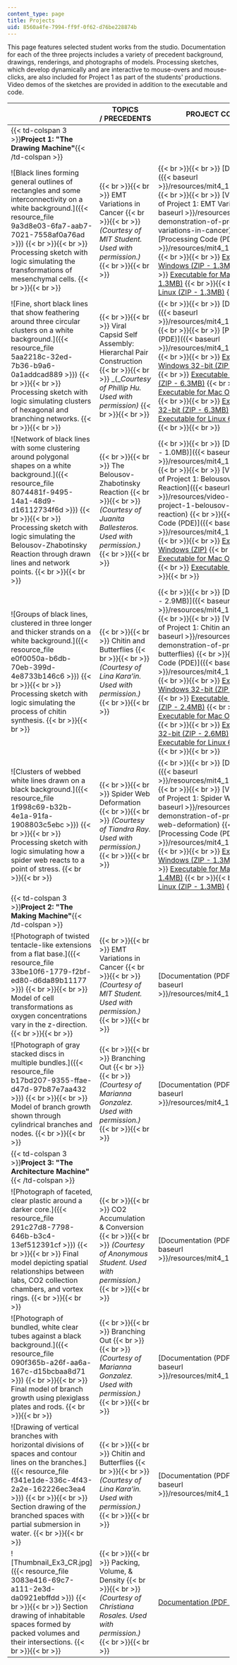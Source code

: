 ```yaml
---
content_type: page
title: Projects
uid: 8560a4fe-7994-ff9f-0f62-d76be228874b
---
```


This page features selected student works from the studio. Documentation for each of the three projects includes a variety of precedent background, drawings, renderings, and photographs of models. Processing sketches, which develop dynamically and are interactive to mouse-overs and mouse-clicks, are also included for Project 1 as part of the students' productions. Video demos of the sketches are provided in addition to the executable and code.

| &nbsp; | TOPICS / PRECEDENTS | PROJECT COMPONENTS |
| --- | --- | --- |
| {{< td-colspan 3 >}}**Project 1: "The Drawing Machine"**{{< /td-colspan >}} |||
| ![Black lines forming general outlines of rectangles and some interconnectivity on a white background.]({{< resource_file 9a3d8e03-6fa7-aab7-7021-7558af0a76ad >}}) {{< br >}}{{< br >}} Processing sketch with logic simulating the transformations of mesenchymal cells. {{< br >}}{{< br >}}  |  {{< br >}}{{< br >}} EMT Variations in Cancer {{< br >}}{{< br >}} _(Courtesy of MIT Student. Used with permission.)_ {{< br >}}{{< br >}}  |  {{< br >}}{{< br >}} [Documentation (PDF)]({{< baseurl >}}/resources/mit4_112f12_doc_ex1_emt) {{< br >}}{{< br >}} [Video Demonstration of Project 1: EMT Variations in Cancer]({{< baseurl >}}/resources/video-demonstration-of-project-1-emt-variations-in-cancer) {{< br >}}{{< br >}} [Processing Code (PDE)]({{< baseurl >}}/resources/mit4_112f12_code_ex1) {{< br >}}{{< br >}} [Executable for Windows (ZIP - 1.3MB)](/ans7870/4/4.112/f12/projects/MIT4_112F12_Code_Ex1/MIT4_112F12_Code_Ex1.windows.zip) {{< br >}}{{< br >}} [Executable for Mac OS X (ZIP - 1.3MB)](/ans7870/4/4.112/f12/projects/MIT4_112F12_Code_Ex1/MIT4_112F12_Code_Ex1.macosx.zip) {{< br >}}{{< br >}} [Executable for Linux (ZIP - 1.3MB)](/ans7870/4/4.112/f12/projects/MIT4_112F12_Code_Ex1/MIT4_112F12_Code_Ex1.linux.zip) {{< br >}}{{< br >}}  |
| ![Fine, short black lines that show feathering around three circular clusters on a white background.]({{< resource_file 5aa2218c-32ed-7b36-b9a6-0a1addcad889 >}}) {{< br >}}{{< br >}} Processing sketch with logic simulating clusters of hexagonal and branching networks. {{< br >}}{{< br >}}  |  {{< br >}}{{< br >}} Viral Capsid Self Assembly: Hierarchal Pair Construction {{< br >}}{{< br >}} _(___Courtesy of Phillip Hu. Used with permission_)_ {{< br >}}{{< br >}}  |  {{< br >}}{{< br >}} [Documentation (PDF)]({{< baseurl >}}/resources/mit4_112f12_doc_ex1_ph) {{< br >}}{{< br >}} [Processing Code (PDE)]({{< baseurl >}}/resources/mit4_112f12_code_ex1_ph) {{< br >}}{{< br >}} [Executable for Windows 32-bit (ZIP - 6.3MB)](/ans7870/4/4.112/f12/projects/MIT4_112F12_Code_Ex1_PH/MIT4_112F12_Code_Ex1_PH.windows32.zip) {{< br >}}{{< br >}} [Executable for Windows 64-bit (ZIP - 6.3MB)](/ans7870/4/4.112/f12/projects/MIT4_112F12_Code_Ex1_PH/MIT4_112F12_Code_Ex1_PH.windows64.zip) {{< br >}}{{< br >}} [Executable for Mac OS X (ZIP - 6.5MB)](/ans7870/4/4.112/f12/projects/MIT4_112F12_Code_Ex1_PH/MIT4_112F12_Code_Ex1_PH.macosx.zip) {{< br >}}{{< br >}} [Executable for Linux 32-bit (ZIP - 6.3MB)](/ans7870/4/4.112/f12/projects/MIT4_112F12_Code_Ex1_PH/MIT4_112F12_Code_Ex1_PH.linux32.zip) {{< br >}}{{< br >}} [Executable for Linux 64-bit (ZIP - 6.3MB)](/ans7870/4/4.112/f12/projects/MIT4_112F12_Code_Ex1_PH/MIT4_112F12_Code_Ex1_PH.linux64.zip) {{< br >}}{{< br >}}  |
| ![Network of black lines with some clustering around polygonal shapes on a white background.]({{< resource_file 8074481f-9495-14a1-48d9-d16112734f6d >}}) {{< br >}}{{< br >}} Processing sketch with logic simulating the Belousov-Zhabotinsky Reaction through drawn lines and network points. {{< br >}}{{< br >}}  |  {{< br >}}{{< br >}} The Belousov-Zhabotinsky Reaction {{< br >}}{{< br >}} _(Courtesy of Juanita Ballesteros. Used with permission.)_ {{< br >}}{{< br >}}  |  {{< br >}}{{< br >}} [Documentation (PDF - 1.0MB)]({{< baseurl >}}/resources/mit4_112f12_doc_ex1_jb) {{< br >}}{{< br >}} [Video Demonstration of Project 1: Belousov-Zhabotinsky Reaction]({{< baseurl >}}/resources/video-demonstration-of-project-1-belousov-zhabotinsky-reaction) {{< br >}}{{< br >}} [Processing Code (PDE)]({{< baseurl >}}/resources/mit4_112f12_code_ex1_jb) {{< br >}}{{< br >}} [Executable for Windows (ZIP)](/ans7870/4/4.112/f12/projects/MIT4_112F12_Code_Ex1_JB/MIT4_112F12_Code_Ex1_JB.windows.zip) {{< br >}}{{< br >}} [Executable for Mac OS X (ZIP)](/ans7870/4/4.112/f12/projects/MIT4_112F12_Code_Ex1_JB/MIT4_112F12_Code_Ex1_JB.macosx.zip) {{< br >}}{{< br >}} [Executable for Linux (ZIP)](/ans7870/4/4.112/f12/projects/MIT4_112F12_Code_Ex1_JB/MIT4_112F12_Code_Ex1_JB.linux.zip) {{< br >}}{{< br >}}  |
| ![Groups of black lines, clustered in three longer and thicker strands on a white background.]({{< resource_file e0f0050a-b6db-70eb-399d-4e8733b146c6 >}}) {{< br >}}{{< br >}} Processing sketch with logic simulating the process of chitin synthesis. {{< br >}}{{< br >}}  |  {{< br >}}{{< br >}} Chitin and Butterflies {{< br >}}{{< br >}} _(Courtesy of Lina Kara'in. Used with permission.)_ {{< br >}}{{< br >}}  |  {{< br >}}{{< br >}} [Documentation (PDF - 2.9MB)]({{< baseurl >}}/resources/mit4_112f12_doc_ex1_lk) {{< br >}}{{< br >}} [Video Demonstration of Project 1: Chitin and Butterflies]({{< baseurl >}}/resources/video-demonstration-of-project-1-chitin-and-butterflies) {{< br >}}{{< br >}} [Processing Code (PDE)]({{< baseurl >}}/resources/mit4_112f12_code_ex1_lk) {{< br >}}{{< br >}} [Executable for Windows 32-bit (ZIP - 2.4MB)](/ans7870/4/4.112/f12/projects/MIT4_112F12_Code_Ex1_LK/MIT4_112F12_Code_Ex1_LK.windows32.zip) {{< br >}}{{< br >}} [Executable for Windows 64-bit (ZIP - 2.4MB)](/ans7870/4/4.112/f12/projects/MIT4_112F12_Code_Ex1_LK/MIT4_112F12_Code_Ex1_LK.windows64.zip) {{< br >}}{{< br >}} [Executable for Mac OS X (ZIP - 2.8MB)](/ans7870/4/4.112/f12/projects/MIT4_112F12_Code_Ex1_LK/MIT4_112F12_Code_Ex1_LK.macosx.zip) {{< br >}}{{< br >}} [Executable for Linux 32-bit (ZIP - 2.6MB)](/ans7870/4/4.112/f12/projects/MIT4_112F12_Code_Ex1_LK/MIT4_112F12_Code_Ex1_LK.linux32.zip) {{< br >}}{{< br >}} [Executable for Linux 64-bit (ZIP - 2.6MB)](/ans7870/4/4.112/f12/projects/MIT4_112F12_Code_Ex1_LK/MIT4_112F12_Code_Ex1_LK.linux64.zip) {{< br >}}{{< br >}}  |
| ![Clusters of webbed white lines drawn on a black background.]({{< resource_file 1f998c69-b32b-4e1a-91fa-1908803c5ebc >}}) {{< br >}}{{< br >}} Processing sketch with logic simulating how a spider web reacts to a point of stress. {{< br >}}{{< br >}}  |  {{< br >}}{{< br >}} Spider Web Deformation {{< br >}}{{< br >}} _(Courtesy of Tiandra Ray. Used with permission.)_ {{< br >}}{{< br >}}  |  {{< br >}}{{< br >}} [Documentation (PDF)]({{< baseurl >}}/resources/mit4_112f12_doc_ex1_tr) {{< br >}}{{< br >}} [Video Demonstration of Project 1: Spider Web Deformation]({{< baseurl >}}/resources/video-demonstration-of-project-1-spider-web-deformation) {{< br >}}{{< br >}} [Processing Code (PDE)]({{< baseurl >}}/resources/mit4_112f12_code_ex1_tr) {{< br >}}{{< br >}} [Executable for Windows (ZIP - 1.3MB)](/ans7870/4/4.112/f12/projects/MIT4_112F12_Code_Ex1_TR/MIT4_112F12_Code_Ex1_TR.windows.zip) {{< br >}}{{< br >}} [Executable for Mac OS X (ZIP - 1.4MB)](/ans7870/4/4.112/f12/projects/MIT4_112F12_Code_Ex1_TR/MIT4_112F12_Code_Ex1_TR.macosx.zip) {{< br >}}{{< br >}} [Executable for Linux (ZIP - 1.3MB)](/ans7870/4/4.112/f12/projects/MIT4_112F12_Code_Ex1_TR/MIT4_112F12_Code_Ex1_TR.linux.zip) {{< br >}}{{< br >}}  |
| {{< td-colspan 3 >}}**Project 2: "The Making Machine"**{{< /td-colspan >}} |||
| ![Photograph of twisted tentacle-like extensions from a flat base.]({{< resource_file 33be10f6-1779-f2bf-ed80-d6da89b11177 >}}) {{< br >}}{{< br >}} Model of cell transformations as oxygen concentrations vary in the z-direction. {{< br >}}{{< br >}}  |  {{< br >}}{{< br >}} EMT Variations in Cancer {{< br >}}{{< br >}} _(Courtesy of MIT Student. Used with permission.)_ {{< br >}}{{< br >}}  | [Documentation (PDF - 1.4MB)]({{< baseurl >}}/resources/mit4_112f12_doc_ex2) |
| ![Photograph of gray stacked discs in multiple bundles.]({{< resource_file b17bd207-9355-ffae-d47d-97b87e7aa432 >}}) {{< br >}}{{< br >}} Model of branch growth shown through cylindrical branches and nodes. {{< br >}}{{< br >}}  |  {{< br >}}{{< br >}} Branching Out {{< br >}}{{< br >}} _(Courtesy of Marianna Gonzalez. Used with permission.)_ {{< br >}}{{< br >}}  | [Documentation (PDF - 3.0MB)]({{< baseurl >}}/resources/mit4_112f12_doc_ex2_mg) |
| {{< td-colspan 3 >}}**Project 3: "The Architecture Machine"**{{< /td-colspan >}} |||
| ![Photograph of faceted, clear plastic around a darker core.]({{< resource_file 291c27d8-7798-646b-b3c4-13ef512391cf >}}) {{< br >}}{{< br >}} Final model depicting spatial relationships between labs, CO2 collection chambers, and vortex rings. {{< br >}}{{< br >}}  |  {{< br >}}{{< br >}} CO2 Accumulation & Conversion {{< br >}}{{< br >}} _(Courtesy of Anonymous Student. Used with permission.)_ {{< br >}}{{< br >}}  | [Documentation (PDF - 9.0MB)]({{< baseurl >}}/resources/mit4_112f12_doc_ex3) |
| ![Photograph of bundled, white clear tubes against a black background.]({{< resource_file 090f365b-a26f-aa6a-167c-d15bcbaa8d71 >}}) {{< br >}}{{< br >}} Final model of branch growth using plexiglass plates and rods. {{< br >}}{{< br >}}  |  {{< br >}}{{< br >}} Branching Out {{< br >}}{{< br >}} _(Courtesy of Marianna Gonzalez. Used with permission.)_ {{< br >}}{{< br >}}  | [Documentation (PDF - 7.5MB)]({{< baseurl >}}/resources/mit4_112f12_doc_ex3_mg) |
| ![Drawing of vertical branches with horizontal divisions of spaces and contour lines on the branches.]({{< resource_file f341e1de-336c-4f43-2a2e-162226ec3ea4 >}}) {{< br >}}{{< br >}} Section drawing of the branched spaces with partial submersion in water. {{< br >}}{{< br >}}  |  {{< br >}}{{< br >}} Chitin and Butterflies {{< br >}}{{< br >}} _(Courtesy of Lina Kara'in. Used with permission.)_ {{< br >}}{{< br >}}  | [Documentation (PDF - 1.9MB)]({{< baseurl >}}/resources/mit4_112f12_doc_ex3_lk) |
| ![Thumbnail_Ex3_CR.jpg]({{< resource_file 3083e416-69c7-a111-2e3d-da0921ebffdd >}}) {{< br >}}{{< br >}} Section drawing of inhabitable spaces formed by packed volumes and their intersections. {{< br >}}{{< br >}}  |  {{< br >}}{{< br >}} Packing, Volume, & Density {{< br >}}{{< br >}} _(Courtesy of Christiana Rosales. Used with permission.)_ {{< br >}}{{< br >}}  | [Documentation (PDF - 41.2MB)](/ans7870/4/4.112/f12/MIT4_112F12_Doc_Ex3_CR.pdf)